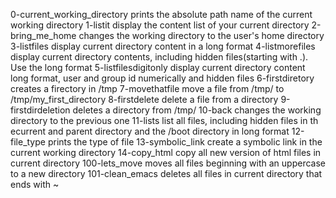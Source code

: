 0-current_working_directory prints the absolute path name of the current working directory
1-listit display the content list of your current directory
2-bring_me_home changes the working directory to the user's home directory
3-listfiles display current directory content in a long format
4-listmorefiles display current directory contents, including hidden files(starting with .). Use the long format
5-listfilesdigitonly display current directory content  long format, user and group id numerically and hidden files
6-firstdiretory creates a firectory in /tmp
7-movethatfile move a file from /tmp/ to /tmp/my_first_directory
8-firstdelete delete a file from a directory
9-firstdirdeletion deletes a directory from /tmp/
10-back changes the working directory to the previous one
11-lists list all files, including hidden files in th ecurrent and parent directory and the /boot directory in long format
12-file_type prints the type of file
13-symbolic_link create a symbolic link in the current working directory
14-copy_html copy all new version of html files in current directory
100-lets_move moves all files beginning with an uppercase to a new directory
101-clean_emacs deletes all files in current directory that ends with ~
